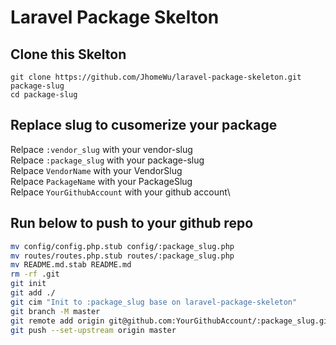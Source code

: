 
# Laravel Package Skelton

## Clone this Skelton
```
git clone https://github.com/JhomeWu/laravel-package-skeleton.git package-slug
cd package-slug
```

## Replace slug to cusomerize your package

Relpace `:vendor_slug` with your vendor-slug\
Relpace `:package_slug` with your package-slug\
Relpace `VendorName` with your VendorSlug\
Relpace `PackageName` with your PackageSlug\
Relpace `YourGithubAccount` with your github account\

## Run below to push to your github repo

```bash
mv config/config.php.stub config/:package_slug.php
mv routes/routes.php.stub routes/:package_slug.php
mv README.md.stab README.md
rm -rf .git
git init
git add ./
git cim "Init to :package_slug base on laravel-package-skeleton"
git branch -M master
git remote add origin git@github.com:YourGithubAccount/:package_slug.git
git push --set-upstream origin master
```
